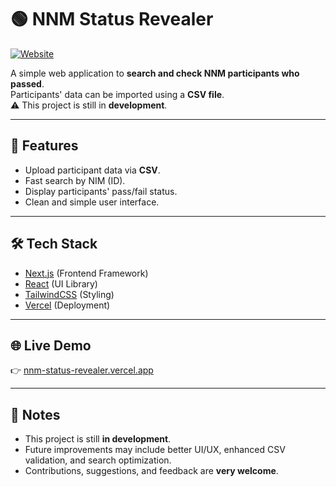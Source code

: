 # 🟢 NNM Status Revealer

[![Website](https://img.shields.io/badge/Website-Live-brightgreen)](https://nnm-status-revealer.vercel.app/)  

A simple web application to **search and check NNM participants who passed**.  
Participants' data can be imported using a **CSV file**.  
⚠️ This project is still in **development**.

---

## 🚀 Features
- Upload participant data via **CSV**.
- Fast search by NIM (ID).
- Display participants' pass/fail status.
- Clean and simple user interface.

---

## 🛠️ Tech Stack
- [Next.js](https://nextjs.org/) (Frontend Framework)  
- [React](https://react.dev/) (UI Library)  
- [TailwindCSS](https://tailwindcss.com/) (Styling)  
- [Vercel](https://vercel.com/) (Deployment)  

---

## 🌐 Live Demo
👉 [nnm-status-revealer.vercel.app](https://nnm-status-revealer.vercel.app/)

---

## 📌 Notes
- This project is still **in development**.  
- Future improvements may include better UI/UX, enhanced CSV validation, and search optimization.  
- Contributions, suggestions, and feedback are **very welcome**.  
